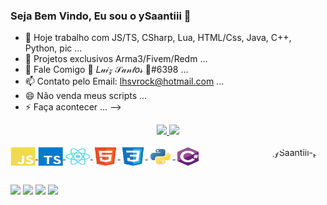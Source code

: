 ### Seja Bem Vindo, Eu sou o ySaantiii 👋

- 🔭 Hoje trabalho com JS/TS, CSharp, Lua, HTML/Css, Java, C++, Python, pic ...
- 🌱 Projetos exclusivos Arma3/Fivem/Redm ...
- 💬 Fale Comigo 👑 𝐿𝓊𝒾𝓏 𝒮𝒶𝓃𝓉𝑜𝓈 👑#6398 ...
- 📫 Contato pelo Email: lhsvrock@hotmail.com ...
- 😄 Não venda meus scripts ...
- ⚡ Faça acontecer ...
-->
<div align="center">
  <a href="https://github.com/ySaantiii">
  <img height="180em" src="https://github-readme-stats.vercel.app/api?username=ySaantiii&show_icons=true&theme=dracula&include_all_commits=true&count_private=true"/>
  <img height="180em" src="https://github-readme-stats.vercel.app/api/top-langs/?username=rafaballerini&layout=compact&langs_count=7&theme=dracula"/>
</div>
<div style="display: inline_block"><br>
  <img align="center" alt="ySaantii-Js" height="30" width="40" src="https://raw.githubusercontent.com/devicons/devicon/master/icons/javascript/javascript-plain.svg">
  <img align="center" alt="ySaantiii-Ts" height="30" width="40" src="https://raw.githubusercontent.com/devicons/devicon/master/icons/typescript/typescript-plain.svg">
  <img align="center" alt="ySaantiii-React" height="30" width="40" src="https://raw.githubusercontent.com/devicons/devicon/master/icons/react/react-original.svg">
  <img align="center" alt="ySaantiii-HTML" height="30" width="40" src="https://raw.githubusercontent.com/devicons/devicon/master/icons/html5/html5-original.svg">
  <img align="center" alt="ySaantiii-CSS" height="30" width="40" src="https://raw.githubusercontent.com/devicons/devicon/master/icons/css3/css3-original.svg">
  <img align="center" alt="ySaantiii-Python" height="30" width="40" src="https://raw.githubusercontent.com/devicons/devicon/master/icons/python/python-original.svg">
  <img align="center" alt="ySaantiii-Csharp" height="30" width="40" src="https://raw.githubusercontent.com/devicons/devicon/master/icons/csharp/csharp-original.svg">
  <img align="right" alt="ySaantiii-pic" height="150" style="border-radius:50px;" src="https://media.discordapp.net/attachments/886761564181512222/933107699611234375/Sem_Titulo-1-removebg-preview.png">
</div>
  
  ##
 
<div> 
  <a href="https://www.youtube.com/channel/UCpx7sAti-iWttdbFXcAkNEg" target="_blank"><img src="https://img.shields.io/badge/YouTube-FF0000?style=for-the-badge&logo=youtube&logoColor=white" target="_blank"></a>
  <a href="https://www.instagram.com/oysaantiii/" target="_blank"><img src="https://img.shields.io/badge/-Instagram-%23E4405F?style=for-the-badge&logo=instagram&logoColor=white" target="_blank"></a>
 	<a href="https://www.twitch.tv/ysaantiii" target="_blank"><img src="https://img.shields.io/badge/Twitch-9146FF?style=for-the-badge&logo=twitch&logoColor=white" target="_blank"></a>
 <a href="https://discord.gg/YHyUM49FgZ" target="_blank"><img src="https://img.shields.io/badge/Discord-7289DA?style=for-the-badge&logo=discord&logoColor=white" target="_blank"></a> 
 
</div>
